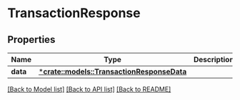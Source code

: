 # TransactionResponse

## Properties

Name | Type | Description | Notes
------------ | ------------- | ------------- | -------------
**data** | [***crate::models::TransactionResponseData**](TransactionResponse_data.md) |  | 

[[Back to Model list]](../README.md#documentation-for-models) [[Back to API list]](../README.md#documentation-for-api-endpoints) [[Back to README]](../README.md)


